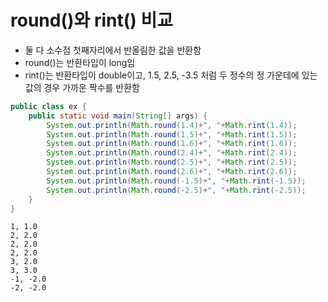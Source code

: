 # round()와 rint() 비교
* 둘 다 소수점 첫째자리에서 반올림한 값을 반환함
* round()는 반환타입이 long임
* rint()는 반환타입이 double이고, 1.5, 2.5, -3.5 처럼 두 정수의 정 가운데에 있는 값의 경우 가까운 짝수를 반환함

```java
public class ex {
	public static void main(String[] args) {
		System.out.println(Math.round(1.4)+", "+Math.rint(1.4));
		System.out.println(Math.round(1.5)+", "+Math.rint(1.5));
		System.out.println(Math.round(1.6)+", "+Math.rint(1.6));
		System.out.println(Math.round(2.4)+", "+Math.rint(2.4));
		System.out.println(Math.round(2.5)+", "+Math.rint(2.5));
		System.out.println(Math.round(2.6)+", "+Math.rint(2.6));
		System.out.println(Math.round(-1.5)+", "+Math.rint(-1.5));
		System.out.println(Math.round(-2.5)+", "+Math.rint(-2.5));
	}
}
```
```
1, 1.0
2, 2.0
2, 2.0
2, 2.0
3, 2.0
3, 3.0
-1, -2.0
-2, -2.0
```
